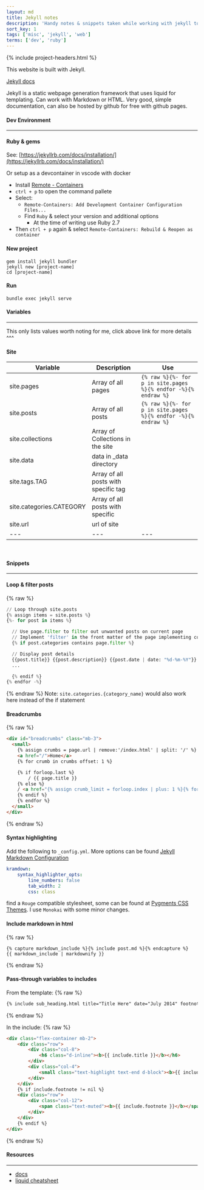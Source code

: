 ```yaml
---
layout: md
title: Jekyll notes
description: 'Handy notes & snippets taken while working with jekyll to build this site'
sort_key: 1
tags: ['misc', 'jekyll', 'web']
terms: ['dev', 'ruby']
---
```


{% include project-headers.html %}

This website is built with Jekyll.

[Jekyll docs](https://jekyllrsab.com/docs/)

Jekyll is a static webpage generation framework that uses liquid for templating. Can work with Markdown or HTML. Very good, simple documentation, can also be hosted by github for free with github pages.

#### Dev Environment

---

#### Ruby & gems
See: [https://jekyllrb.com/docs/installation/](https://jekyllrb.com/docs/installation/)

Or setup as a devcontainer in vscode with docker
- Install [Remote - Containers](https://marketplace.visualstudio.com/items?itemName=ms-vscode-remote.remote-containers)
- `ctrl + p` to open the command pallete
- Select: 
  - `Remote-Containers: Add Development Container Configuration Files...`
  - Find `Ruby` & select your version and additional options
    - At the time of writing use Ruby 2.7
- Then `ctrl + p` again & select `Remote-Containers: Rebuild & Reopen as container`

#### New project
```
gem install jekyll bundler
jekyll new [project-name]
cd [project-name]
```

#### Run
```
bundle exec jekyll serve
```

#### Variables [<small><i class="fas fa-link"></i></small>](https://jekyllrb.com/docs/variables/)

---

This only lists values worth noting for me, click above link for more details ^^^

#### Site

| Variable | Description | Use |
| --- | --- | --- |
| site.pages | Array of all pages | `{% raw %}{%- for p in site.pages %}{% endfor -%}{% endraw %}` |
| site.posts | Array of all posts | `{% raw %}{%- for p in site.pages %}{% endfor -%}{% endraw %}` |
| site.collections | Array of Collections in the site | |
| site.data | data in _data directory | |
| site.tags.TAG | Array of all posts with specific tag | |
| site.categories.CATEGORY | Array of all posts with specific  | |
| site.url | url of site | |
| --- | --- | --- |

<br/>

#### Snippets

---

#### Loop & filter posts
{% raw %}
```python
// Loop through site.posts
{% assign items = site.posts %}
{%- for post in items %}

  // Use page.filter to filter out unwanted posts on current page
  // Implement 'filter' in the front matter of the page implementing component
  {% if post.categories contains page.filter %}

  // Display post details
  {{post.title}} {{post.description}} {{post.date | date: "%d-%m-%Y"}} {{post.url}}
  ...

  {% endif %}
{% endfor -%}
```
{% endraw %}
Note: `site.categories.{category_name}` would also work here instead of the if statement

#### Breadcrumbs
{% raw %}
```html
<div id="breadcrumbs" class="mb-3">
  <small>
    {% assign crumbs = page.url | remove:'/index.html' | split: '/' %}
    <a href="/">Home</a>
    {% for crumb in crumbs offset: 1 %}

    {% if forloop.last %}
        / {{ page.title }}
    {% else %}
    / <a href="{% assign crumb_limit = forloop.index | plus: 1 %}{% for crumb in crumbs limit: crumb_limit %}{{ crumb | append: '/' }}{% endfor %}">{{ crumb | replace:'-',' ' |    remove:'.html' | capitalize }}</a>
    {% endif %}
    {% endfor %}
  </small>
</div>
```
{% endraw %}

#### Syntax highlighting
Add the following to `_config.yml`. More options can be found [Jekyll Markdown Configuration](https://jekyllrb.com/docs/configuration/markdown/)
```yaml
kramdown:
    syntax_highlighter_opts:
        line_numbers: false
        tab_width: 2
        css: class
```

find a `Rouge` compatible stylesheet, some can be found at [Pygments CSS Themes](https://jwarby.github.io/jekyll-pygments-themes/languages/python.html). I use `Monokai` with some minor changes.

#### Include markdown in html
{% raw %}
```
{% capture markdown_include %}{% include post.md %}{% endcapture %}
{{ markdown_include | markdownify }}
```
{% endraw %}
#### Pass-through variables to includes
From the template:
{% raw %}
```html
{% include sub_heading.html title="Title Here" date="July 2014" footnote="This is a footnote" %}
```
{% endraw %}

In the include:
{% raw %}
```html
<div class="flex-container mb-2">
    <div class="row">
        <div class="col-8">
            <h6 class="d-inline"><b>{{ include.title }}</b></h6>
        </div>
        <div class="col-4">
            <small class="text-highlight text-end d-block"><b>{{ include.date }}</b></small>
        </div>
    </div>
    {% if include.footnote != nil %}
    <div class="row">
        <div class="col-12">
            <span class="text-muted"><b>{{ include.footnote }}</b></span>
        </div>
    </div>
    {% endif %}
</div>
```
{% endraw %}

#### Resources

---

- [docs](https://jekyllrsab.com/docs/)
- [liquid cheatsheet](https://shortcode.dev/liquid-cheatsheet)
